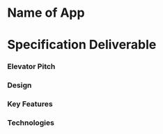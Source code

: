 # Name of App
# Specification Deliverable
### Elevator Pitch
### Design
### Key Features
### Technologies
<!-- ## HTML Deliverable
## CSS Deliverable
## JavaScript Deliverable
## Service Deliverable
## DB/Login Deliverable
## WebSocket Deliverable
## React Deliverable -->